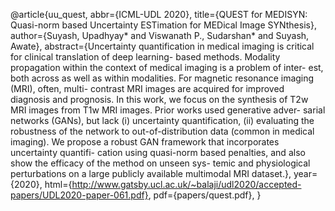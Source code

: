 <!-- ---
layout: page
permalink: /teaching/
title: teaching
description: Materials for courses you taught. Replace this text with your description.
nav: true
---

For now, this page is assumed to be a static description of your courses. You can convert it to a collection similar to `_projects/` so that you can have a dedicated page for each course.

Organize your courses by years, topics, or universities, however you like! -->


@article{uu_quest,
  abbr={ICML-UDL 2020},
  title={QUEST for MEDISYN: Quasi-norm based Uncertainty ESTimation for MEDical Image SYNthesis},
  author={Suyash, Upadhyay* and Viswanath P., Sudarshan* and Suyash, Awate},
  abstract={Uncertainty quantification in medical imaging is
  critical for clinical translation of deep learning-
  based methods. Modality propagation within the
  context of medical imaging is a problem of inter-
  est, both across as well as within modalities. For
  magnetic resonance imaging (MRI), often, multi-
  contrast MRI images are acquired for improved
  diagnosis and prognosis. In this work, we focus
  on the synthesis of T2w MRI images from T1w
  MRI images. Prior works used generative adver-
  sarial networks (GANs), but lack (i) uncertainty
  quantification, (ii) evaluating the robustness of
  the network to out-of-distribution data (common
  in medical imaging). We propose a robust GAN
  framework that incorporates uncertainty quantifi-
  cation using quasi-norm based penalties, and also
  show the efficacy of the method on unseen sys-
  temic and physiological perturbations on a large
  publicly available multimodal MRI dataset.},
  year={2020},
  html={http://www.gatsby.ucl.ac.uk/~balaji/udl2020/accepted-papers/UDL2020-paper-061.pdf},
  pdf={papers/quest.pdf},
}
